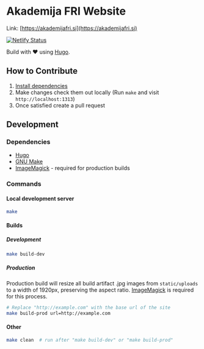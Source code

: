 # Akademija FRI Website
Link: [https://akademijafri.si](https://akademijafri.si)

[![Netlify Status](https://api.netlify.com/api/v1/badges/9bfc7cc9-c2f2-4918-820d-4ccc5b5942c8/deploy-status)](https://app.netlify.com/sites/akademija-fri/deploys)

Build with ❤️ using [Hugo](https://gohugo.io/).

## How to Contribute
1. [Install dependencies](#dependencies)
2. Make changes check them out locally (Run `make` and visit `http://localhost:1313`)
3. Once satisfied create a pull request


## Development
### Dependencies
* [Hugo](https://gohugo.io/)
* [GNU Make](https://www.gnu.org/software/make/)
* [ImageMagick](https://imagemagick.org/index.php) - required for production builds

### Commands
#### Local development server
```bash
make
```

#### Builds
##### Development
```bash
make build-dev
```

##### Production
Production build will resize all build artifact .jpg images from `static/uploads` to a width of 1920px, preserving the aspect ratio. 
[ImageMagick](https://imagemagick.org/index.php) is required for this process.

```bash
# Replace "http://example.com" with the base url of the site
make build-prod url=http://example.com 
```

#### Other
```bash
make clean  # run after "make build-dev" or "make build-prod"
```
